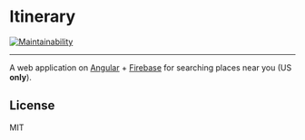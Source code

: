 # Itinerary

[![Maintainability](https://api.codeclimate.com/v1/badges/5315be6d102c999bbd3c/maintainability)](https://codeclimate.com/github/fisenkodv/itinerary/maintainability)

---

A web application on [Angular](https://github.com/angular/angular) + [Firebase](https://github.com/angular/angularfire2) for searching places near you (US **only**).

## License

MIT
